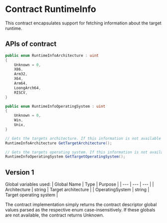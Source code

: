 # Contract RuntimeInfo

This contract encapsulates support for fetching information about the target runtime.

## APIs of contract

```csharp
public enum RuntimeInfoArchitecture : uint
{
    Unknown = 0,
    X86,
    Arm32,
    X64,
    Arm64,
    LoongArch64,
    RISCV,
}

public enum RuntimeInfoOperatingSystem : uint
{
    Unknown = 0,
    Win,
    Unix,
}
```

```csharp
// Gets the targets architecture. If this information is not available returns Unknown.
RuntimeInfoArchitecture GetTargetArchitecture();

// Gets the targets operating system. If this information is not available returns Unknown.
RuntimeInfoOperatingSystem GetTargetOperatingSystem();
```

## Version 1

Global variables used:
| Global Name | Type | Purpose |
| --- | --- | --- |
| Architecture | string | Target architecture |
| OperatingSystem | string | Target operating system |

The contract implementation simply returns the contract descriptor global values parsed as the respective enum case-insensitively. If these globals are not available, the contract returns Unknown.
